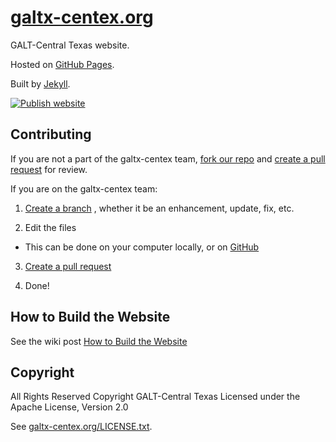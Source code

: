 # [galtx-centex.org](https://galtx-centex.org/)

GALT-Central Texas website.

Hosted on [GitHub Pages](https://pages.github.com/).

Built by [Jekyll](http://jekyllrb.com/).

[![Publish website](https://github.com/galtx-centex/galtx-centex.github.io/actions/workflows/publish.yml/badge.svg)](https://github.com/galtx-centex/galtx-centex.github.io/actions/workflows/publish.yml)

## Contributing

If you are not a part of the galtx-centex team,
[fork our repo](https://help.github.com/articles/fork-a-repo) and
[create a pull request](https://help.github.com/articles/creating-a-pull-request) for review.

If you are on the galtx-centex team:

1. [Create a branch](https://help.github.com/articles/creating-and-deleting-branches-within-your-repository)
, whether it be an enhancement, update, fix, etc.

2. Edit the files
  - This can be done on your computer locally, or on [GitHub](https://help.github.com/articles/editing-files-in-your-repository)

3. [Create a pull request](https://help.github.com/articles/creating-a-pull-request)

4. Done!

## How to Build the Website

See the wiki post [How to Build the Website](https://github.com/galtx-centex/galtx-centex.github.io/wiki/How-to-Build-the-Website)

## Copyright

All Rights Reserved
Copyright GALT-Central Texas
Licensed under the Apache License, Version 2.0

See [galtx-centex.org/LICENSE.txt](https://galtx-centex.org/LICENSE.txt).
